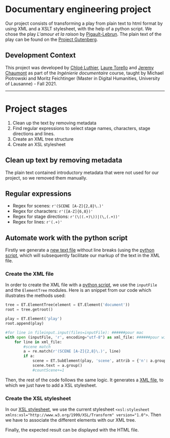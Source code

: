 # Documentary engineering project
Our project consists of transforming a play from plain text to html format by using XML and a XSLT stylesheet, with the help of a python script. We chose the play _L'amour et la raison_ by [Pigault-Lebrun](https://fr.wikipedia.org/wiki/Pigault-Lebrun). The plain text of the play can be found on the [Project Gutenberg](https://www.gutenberg.org/ebooks/26810).


## Development Context
This project was developed by [Chloé Luthier](https://github.com/cluthier), [Laure Torello](https://github.com/ltorello) and [Jeremy Chaumont](https://github.com/jerchaumont) as part of the _Ingénierie documentaire_ course, taught by Michael Piotrowski and Moritz Feichtinger (Master in Digital Humanities, University of Lausanne) - Fall 2021.

---

# Project stages
1. Clean up the text by removing metadata
2. Find regular expressions to select stage names, characters,
stage directions and lines.
3. Create an XML tree structure
4. Create an XSL stylesheet

## Clean up text by removing metadata
The plain text contained introductory metadata that were not used for our project,
so we removed them manually.

## Regular expressions
- Regex for scenes: `r'(SCENE [A-Z]{2,8}\.)'`
- Regex for characters: `r'([A-Z]{6,8})'`
- Regex for stage directions: `r'(\((.+)\))|(\,(.+))'`
- Regex for lines: `r'(.+)'`

## Automate work with the python script
Firstly we generate a [new text file](project_play/new_file.txt) without line breaks (using the [python script](project_play/myscript1.py), which will subsequently facilitate our markup of the text in the XML file.
### Create the XML file
In order to create the XML file with a [python script](project_play/myscript1.py), we use the `inputFile` and the `ElementTree` modules. Here is an snippet from our code which illustrates the methods used:
```python
tree = ET.ElementTree(element = ET.Element('document'))
root = tree.getroot()

play = ET.Element('play')
root.append(play)

#for line in fileinput.input(files=inputFile): ######pour mac
with open (inputFile, 'r', encoding="utf-8") as xml_file: ######pour windows
    for line in xml_file:
        #scene match
        a = re.match(r'(SCENE [A-Z]{2,8}\.)', line)
        if a:
            scene = ET.SubElement(play, 'scene', attrib = {'n': a.group()})
            scene.text = a.group()
            #countScene+=1
```  
Then, the rest of the code follows the same logic. It generates a [XML file](project_play/xmlfile2.xml), to which we just have to add a XSL stylesheet.  

### Create the XSL stylesheet
In our [XSL stylesheet](project_play/stylesheet.xsl), we use the current stylesheet `<xsl:stylesheet xmlns:xsl="http://www.w3.org/1999/XSL/Transform" version="1.0">`. Then we have to associate the different elements with our XML tree. 

Finally, the expected result can be displayed with the HTML file.

